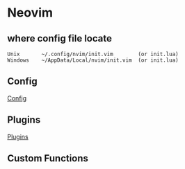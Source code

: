 # Neovim

## where config file locate

```
Unix       ~/.config/nvim/init.vim        (or init.lua)
Windows    ~/AppData/Local/nvim/init.vim  (or init.lua)
```

## Config

[Config](neovim-config.md)

## Plugins

[Plugins](neovim-plugins.md)

## Custom Functions

[](neovim-generate-toc-for-markdown.md)
